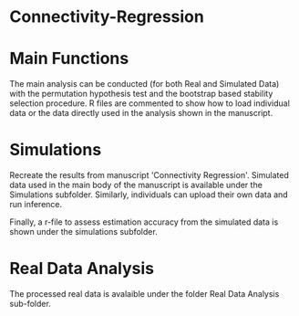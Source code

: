 # Connectivity-Regression

# Main Functions

The main analysis can be conducted (for both Real and Simulated Data) with the permutation hypothesis test and the bootstrap based stability selection procedure. R files are commented to show how to load individual data or the data directly used in the analysis shown in the manuscript.  


# Simulations

Recreate the results from manuscript 'Connectivity Regression'. Simulated data used in the main body of the manuscript is available under the Simulations subfolder. Similarly, individuals can upload their own data and run inference. 

Finally, a r-file to assess estimation accuracy from the simulated data is shown under the simulations subfolder. 

# Real Data Analysis

The processed real data is avalaible under the folder Real Data Analysis sub-folder. 
